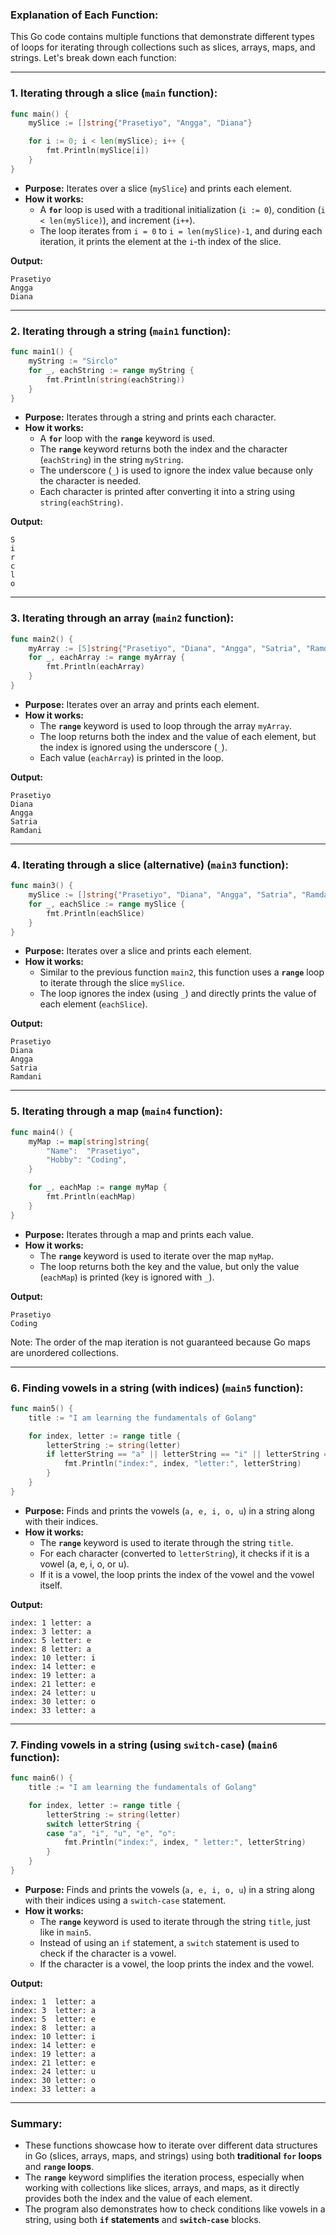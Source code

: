 ### Explanation of Each Function:

This Go code contains multiple functions that demonstrate different types of loops for iterating through collections such as slices, arrays, maps, and strings. Let's break down each function:

---

### 1. **Iterating through a slice** (`main` function):
```go
func main() {
	mySlice := []string{"Prasetiyo", "Angga", "Diana"}

	for i := 0; i < len(mySlice); i++ {
		fmt.Println(mySlice[i])
	}
}
```
- **Purpose:** Iterates over a slice (`mySlice`) and prints each element.
- **How it works:**
  - A **`for`** loop is used with a traditional initialization (`i := 0`), condition (`i < len(mySlice)`), and increment (`i++`).
  - The loop iterates from `i = 0` to `i = len(mySlice)-1`, and during each iteration, it prints the element at the `i`-th index of the slice.

**Output:**
```
Prasetiyo
Angga
Diana
```

---

### 2. **Iterating through a string** (`main1` function):
```go
func main1() {
	myString := "Sirclo"
	for _, eachString := range myString {
		fmt.Println(string(eachString))
	}
}
```
- **Purpose:** Iterates through a string and prints each character.
- **How it works:**
  - A **`for`** loop with the **`range`** keyword is used.
  - The **`range`** keyword returns both the index and the character (`eachString`) in the string `myString`.
  - The underscore (`_`) is used to ignore the index value because only the character is needed.
  - Each character is printed after converting it into a string using `string(eachString)`.

**Output:**
```
S
i
r
c
l
o
```

---

### 3. **Iterating through an array** (`main2` function):
```go
func main2() {
	myArray := [5]string{"Prasetiyo", "Diana", "Angga", "Satria", "Ramdani"}
	for _, eachArray := range myArray {
		fmt.Println(eachArray)
	}
}
```
- **Purpose:** Iterates over an array and prints each element.
- **How it works:**
  - The **`range`** keyword is used to loop through the array `myArray`.
  - The loop returns both the index and the value of each element, but the index is ignored using the underscore (`_`).
  - Each value (`eachArray`) is printed in the loop.

**Output:**
```
Prasetiyo
Diana
Angga
Satria
Ramdani
```

---

### 4. **Iterating through a slice (alternative)** (`main3` function):
```go
func main3() {
	mySlice := []string{"Prasetiyo", "Diana", "Angga", "Satria", "Ramdani"}
	for _, eachSlice := range mySlice {
		fmt.Println(eachSlice)
	}
}
```
- **Purpose:** Iterates over a slice and prints each element.
- **How it works:**
  - Similar to the previous function `main2`, this function uses a **`range`** loop to iterate through the slice `mySlice`.
  - The loop ignores the index (using `_`) and directly prints the value of each element (`eachSlice`).

**Output:**
```
Prasetiyo
Diana
Angga
Satria
Ramdani
```

---

### 5. **Iterating through a map** (`main4` function):
```go
func main4() {
	myMap := map[string]string{
		"Name":  "Prasetiyo",
		"Hobby": "Coding",
	}

	for _, eachMap := range myMap {
		fmt.Println(eachMap)
	}
}
```
- **Purpose:** Iterates through a map and prints each value.
- **How it works:**
  - The **`range`** keyword is used to iterate over the map `myMap`.
  - The loop returns both the key and the value, but only the value (`eachMap`) is printed (key is ignored with `_`).

**Output:**
```
Prasetiyo
Coding
```
Note: The order of the map iteration is not guaranteed because Go maps are unordered collections.

---

### 6. **Finding vowels in a string (with indices)** (`main5` function):
```go
func main5() {
	title := "I am learning the fundamentals of Golang"

	for index, letter := range title {
		letterString := string(letter)
		if letterString == "a" || letterString == "i" || letterString == "u" || letterString == "e" || letterString == "o" {
			fmt.Println("index:", index, "letter:", letterString)
		}
	}
}
```
- **Purpose:** Finds and prints the vowels (`a, e, i, o, u`) in a string along with their indices.
- **How it works:**
  - The **`range`** keyword is used to iterate through the string `title`.
  - For each character (converted to `letterString`), it checks if it is a vowel (a, e, i, o, or u).
  - If it is a vowel, the loop prints the index of the vowel and the vowel itself.

**Output:**
```
index: 1 letter: a
index: 3 letter: a
index: 5 letter: e
index: 8 letter: a
index: 10 letter: i
index: 14 letter: e
index: 19 letter: a
index: 21 letter: e
index: 24 letter: u
index: 30 letter: o
index: 33 letter: a
```

---

### 7. **Finding vowels in a string (using `switch-case`)** (`main6` function):
```go
func main6() {
	title := "I am learning the fundamentals of Golang"

	for index, letter := range title {
		letterString := string(letter)
		switch letterString {
		case "a", "i", "u", "e", "o":
			fmt.Println("index:", index, " letter:", letterString)
		}
	}
}
```
- **Purpose:** Finds and prints the vowels (`a, e, i, o, u`) in a string along with their indices using a `switch-case` statement.
- **How it works:**
  - The **`range`** keyword is used to iterate through the string `title`, just like in `main5`.
  - Instead of using an `if` statement, a `switch` statement is used to check if the character is a vowel. 
  - If the character is a vowel, the loop prints the index and the vowel.

**Output:**
```
index: 1  letter: a
index: 3  letter: a
index: 5  letter: e
index: 8  letter: a
index: 10 letter: i
index: 14 letter: e
index: 19 letter: a
index: 21 letter: e
index: 24 letter: u
index: 30 letter: o
index: 33 letter: a
```

---

### Summary:
- These functions showcase how to iterate over different data structures in Go (slices, arrays, maps, and strings) using both **traditional `for` loops** and **`range` loops**.
- The **`range`** keyword simplifies the iteration process, especially when working with collections like slices, arrays, and maps, as it directly provides both the index and the value of each element.
- The program also demonstrates how to check conditions like vowels in a string, using both **`if` statements** and **`switch-case`** blocks.
